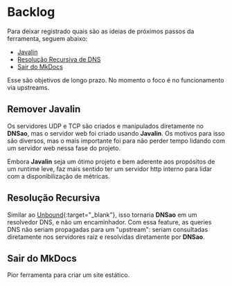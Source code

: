 # Backlog

Para deixar registrado quais são as ideias de próximos passos da ferramenta, seguem abaixo:

- [Javalin](#remover-javalin)
- [Resolução Recursiva de DNS](#resolucao-recursiva)
- [Sair do MkDocs](#sair-do-mkdocs)

Esse são objetivos de longo prazo. No momento o foco é no funcionamento via upstreams.

## Remover Javalin

Os servidores UDP e TCP são criados e manipulados diretamente no **DNSao**, mas o servidor web foi criado usando **Javalin**. Os motivos para isso são diversos, mas o mais importante foi para não perder tempo lidando com um servidor web nessa fase do projeto. 

Embora **Javalin** seja um ótimo projeto e bem aderente aos propósitos de um runtime leve, faz mais sentido ter um servidor http interno para lidar com a disponibilização de métricas.

## Resolução Recursiva

Similar ao [Unbound](https://nlnetlabs.nl/projects/unbound/about/){:target="_blank"}, isso tornaria **DNSao** em um resolvedor DNS, e não um encaminhador. Com essa feature, as queries DNS não seriam propagadas para um "upstream": seriam consultadas diretamente nos servidores raiz e resolvidas diretamente por **DNSao**. 

## Sair do MkDocs

Pior ferramenta para criar um site estático.

<div style="margin-bottom: 60px;"></div>
